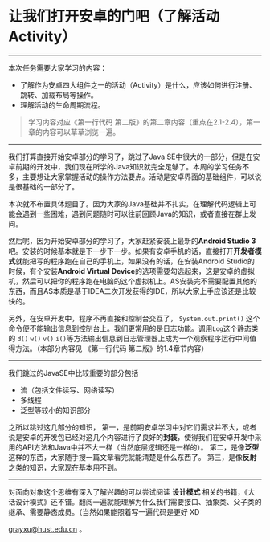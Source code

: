 # 让我们打开安卓的门吧（了解活动Activity）
--------

本次任务需要大家学习的内容：

- 了解作为安卓四大组件之一的活动（Activity）是什么，应该如何进行注册、跳转、加载布局等操作。
- 理解活动的生命周期流程。

> 学习内容对应《第一行代码 第二版》的第二章内容（重点在2.1-2.4），第一章的内容可以草草浏览一遍。

--------

我们打算直接开始安卓部分的学习了，跳过了Java SE中很大的一部分，但是在安卓前期的开发中，我们现在所学的Java知识就完全足够了。本周的学习任务不多，主要想让大家掌握活动的操作方法要点。活动是安卓界面的基础组件，可以说是很基础的一部分了。

本次就不布置具体题目了。因为大家的Java基础并不扎实，在理解代码逻辑上可能会遇到一些困难，遇到问题随时可以往前回顾Java的知识，或者直接在群上发问。

然后呢，因为开始安卓部分的学习了，大家赶紧安装上最新的**Android Studio 3**吧。安装的时候基本就是下一步下一步。如果有安卓手机的话，直接打开**开发者模式**就能把写的程序跑在自己的手机上，如果没有的话，在安装Android Studio的时候，有个安装**Android Virtual Device**的选项需要勾选起来，这是安卓的虚拟机，然后可以把你的程序跑在电脑的这个虚拟机上。AS安装完不需要配置其他的东西，而且AS本质是基于IDEA二次开发获得的IDE，所以大家上手应该还是比较快的。

另外，在安卓开发中，程序不再直接和控制台交互了， ` System.out.print() ` 这个命令便不能输出信息到控制台上。我们更常用的是日志功能。调用`Log`这个静态类的 `d()` `w()` `v()` `i()`等方法输出信息到日志管理器上成为一个观察程序运行中间值得方法。（本部分内容见 《第一行代码 第二版》的1.4章节内容）

-----

我们跳过的JavaSE中比较重要的部分包括 
- 流（包括文件读写、网络读写）
- 多线程
- 泛型等较小的知识部分


之所以跳过这几部分的知识，
第一，是前期安卓学习中对它们需求并不大，或者说是安卓的开发包已经对这几个内容进行了良好的**封装**，使得我们在安卓开发中采用的API方法和Java中并不大一样（当然底层逻辑还是一样的）。
第二，是像**泛型**这样的东西，大家随手搜一篇文章看完就能清楚是什么东西了。
第三，是像**反射**之类的知识，大家现在基本用不到。

-----

对面向对象这个思维有深入了解兴趣的可以尝试阅读 **设计模式** 相关的书籍，《大话设计模式》还不错。翻阅一遍就能理解为什么我们需要接口、抽象类、父子类的继承、需要静态成员。（当然如果能照着写一遍代码是更好 XD

grayxu@hust.edu.cn 。
